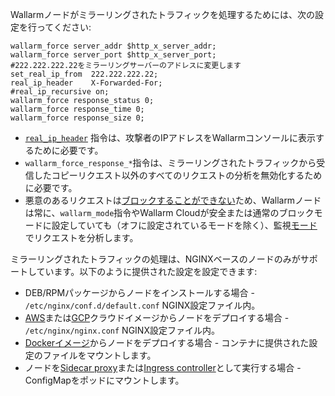 Wallarmノードがミラーリングされたトラフィックを処理するためには、次の設定を行ってください:

```
wallarm_force server_addr $http_x_server_addr;
wallarm_force server_port $http_x_server_port;
#222.222.222.22をミラーリングサーバーのアドレスに変更します
set_real_ip_from  222.222.222.22;
real_ip_header    X-Forwarded-For;
#real_ip_recursive on;
wallarm_force response_status 0;
wallarm_force response_time 0;
wallarm_force response_size 0;
```

* [`real_ip_header`](../../using-proxy-or-balancer-en.md) 指令は、攻撃者のIPアドレスをWallarmコンソールに表示するために必要です。
* `wallarm_force_response_*`指令は、ミラーリングされたトラフィックから受信したコピーリクエスト以外のすべてのリクエストの分析を無効化するために必要です。
* 悪意のあるリクエストは[ブロックすることができない](overview.md#limitations-of-mirrored-traffic-filtration)ため、Wallarmノードは常に、`wallarm_mode`指令やWallarm Cloudが安全または通常のブロックモードに設定していても（オフに設定されているモードを除く）、監視[モード](../../configure-wallarm-mode.md)でリクエストを分析します。

ミラーリングされたトラフィックの処理は、NGINXベースのノードのみがサポートしています。以下のように提供された設定を設定できます:

* DEB/RPMパッケージからノードをインストールする場合 - `/etc/nginx/conf.d/default.conf` NGINX設定ファイル内。
* [AWS](../../installation-ami-en.md)または[GCP](../../installation-gcp-en.md)クラウドイメージからノードをデプロイする場合 - `/etc/nginx/nginx.conf` NGINX設定ファイル内。
* [Dockerイメージ](../../installation-docker-en.md)からノードをデプロイする場合 - コンテナに提供された設定のファイルをマウントします。
* ノードを[Sidecar proxy](../../../installation/kubernetes/sidecar-proxy/deployment.md)または[Ingress controller](../../installation-kubernetes-en.md)として実行する場合 - ConfigMapをポッドにマウントします。